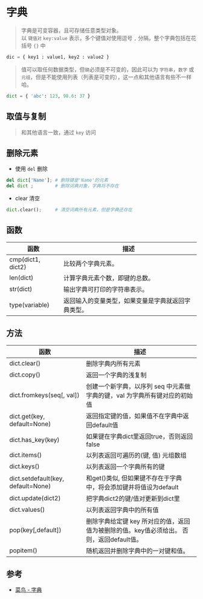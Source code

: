 # 字典

> 字典是可变容器，且可存储任意类型对象。  
> 以 `键值对` `key:value` 表示，多个键值对使用逗号 `,` 分隔，整个字典包括在花括号 `{}` 中

```py
dic = { key1 : value1, key2 : value2 }
```

> 值可以取任何数据类型，但`键`必须是不可变的，因此可以为 `字符串`，`数字` 或 `元组`，但是不能使用列表（列表是可变的），这一点和其他语言有些不一样哈。

```py
dict = { 'abc': 123, 98.6: 37 }
```

## 取值与复制

> 和其他语言一致，通过 `key` 访问

## 删除元素

- 使用 `del` 删除

```py
del dict['Name']; # 删除键是'Name'的元素
del dict ;        # 删除词典对象，字典将不存在
```

- clear 清空

```py
dict.clear();     # 清空词典所有元素，但是字典还存在
```

## 函数

| 函数 | 描述 |
| - | - |
| cmp(dict1, dict2) |比较两个字典元素。 |
| len(dict) |计算字典元素个数，即键的总数。 |
| str(dict) |输出字典可打印的字符串表示。 |
| type(variable) |返回输入的变量类型，如果变量是字典就返回字典类型。 |

## 方法

| 函数 | 描述 |
| - | - |
| dict.clear() | 删除字典内所有元素 |
| dict.copy() | 返回一个字典的浅复制 |
| dict.fromkeys(seq[, val]) | 创建一个新字典，以序列 seq 中元素做字典的键，val 为字典所有键对应的初始值 |
| dict.get(key, default=None) | 返回指定键的值，如果值不在字典中返回default值 |
| dict.has_key(key) | 如果键在字典dict里返回true，否则返回false |
| dict.items() | 以列表返回可遍历的(键, 值) 元组数组 |
| dict.keys() | 以列表返回一个字典所有的键 |
| dict.setdefault(key, default=None) | 和get()类似, 但如果键不存在于字典中，将会添加键并将值设为default |
| dict.update(dict2) | 把字典dict2的键/值对更新到dict里 |
| dict.values() | 以列表返回字典中的所有值 |
| pop(key[,default]) | 删除字典给定键 key 所对应的值，返回值为被删除的值。key值必须给出。 否则，返回default值。 |
| popitem() | 随机返回并删除字典中的一对键和值。 |

## 参考

- [菜鸟 - 字典](http://www.runoob.com/python/python-dictionary.html)